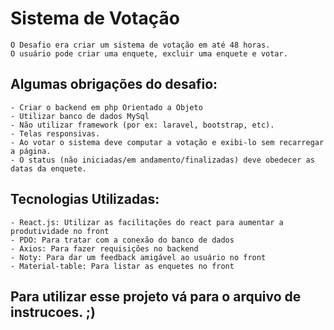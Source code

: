 # Sistema de Votação
    O Desafio era criar um sistema de votação em até 48 horas. 
    O usuário pode criar uma enquete, excluir uma enquete e votar.

## Algumas obrigações do desafio:
    - Criar o backend em php Orientado a Objeto
    - Utilizar banco de dados MySql
    - Não utilizar framework (por ex: laravel, bootstrap, etc).
    - Telas responsivas.
    - Ao votar o sistema deve computar a votação e exibi-lo sem recarregar a página.
    - O status (não iniciadas/em andamento/finalizadas) deve obedecer as datas da enquete.

## Tecnologias Utilizadas:
    - React.js: Utilizar as facilitações do react para aumentar a produtividade no front
    - PDO: Para tratar com a conexão do banco de dados
    - Axios: Para fazer requisições no backend
    - Noty: Para dar um feedback amigável ao usuário no front
    - Material-table: Para listar as enquetes no front

## Para utilizar esse projeto vá para o arquivo de instrucoes. ;)
    